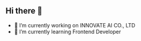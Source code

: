 ## Hi there 👋

- 🔭 I’m currently working on INNOVATE AI CO., LTD
- 🌱 I’m currently learning Frontend Developer
